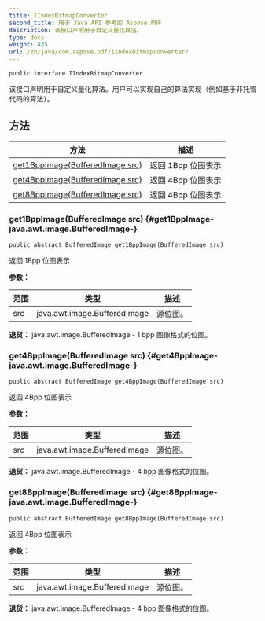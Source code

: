 ```yaml
---
title: IIndexBitmapConverter
second_title: 用于 Java API 参考的 Aspose.PDF
description: 该接口声明用于自定义量化算法。
type: docs
weight: 435
url: /zh/java/com.aspose.pdf/iindexbitmapconverter/
---
```

```
public interface IIndexBitmapConverter
```

该接口声明用于自定义量化算法。用户可以实现自己的算法实现（例如基于非托管代码的算法）。
## 方法

| 方法 | 描述 |
| --- | --- |
| [get1BppImage(BufferedImage src)](#get1BppImage-java.awt.image.BufferedImage-) | 返回 1Bpp 位图表示 |
| [get4BppImage(BufferedImage src)](#get4BppImage-java.awt.image.BufferedImage-) | 返回 4Bpp 位图表示 |
| [get8BppImage(BufferedImage src)](#get8BppImage-java.awt.image.BufferedImage-) | 返回 4Bpp 位图表示 |
### get1BppImage(BufferedImage src) {#get1BppImage-java.awt.image.BufferedImage-}
```
public abstract BufferedImage get1BppImage(BufferedImage src)
```


返回 1Bpp 位图表示

**参数：**

| 范围 | 类型 | 描述 |
| --- | --- | --- |
| src | java.awt.image.BufferedImage | 源位图。 |

**退货：**
java.awt.image.BufferedImage - 1 bpp 图像格式的位图。
### get4BppImage(BufferedImage src) {#get4BppImage-java.awt.image.BufferedImage-}
```
public abstract BufferedImage get4BppImage(BufferedImage src)
```


返回 4Bpp 位图表示

**参数：**

| 范围 | 类型 | 描述 |
| --- | --- | --- |
| src | java.awt.image.BufferedImage | 源位图。 |

**退货：**
java.awt.image.BufferedImage - 4 bpp 图像格式的位图。
### get8BppImage(BufferedImage src) {#get8BppImage-java.awt.image.BufferedImage-}
```
public abstract BufferedImage get8BppImage(BufferedImage src)
```


返回 4Bpp 位图表示

**参数：**

| 范围 | 类型 | 描述 |
| --- | --- | --- |
| src | java.awt.image.BufferedImage | 源位图。 |

**退货：**
java.awt.image.BufferedImage - 4 bpp 图像格式的位图。